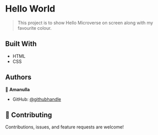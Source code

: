 # Hello World

> This project is to show Hello Microverse on screen along with my favourite colour.


## Built With

- HTML
- CSS

## Authors

👤 **Amanulla**

- GitHub: [@githubhandle](https://github.com/aman1)

## 🤝 Contributing

Contributions, issues, and feature requests are welcome!
